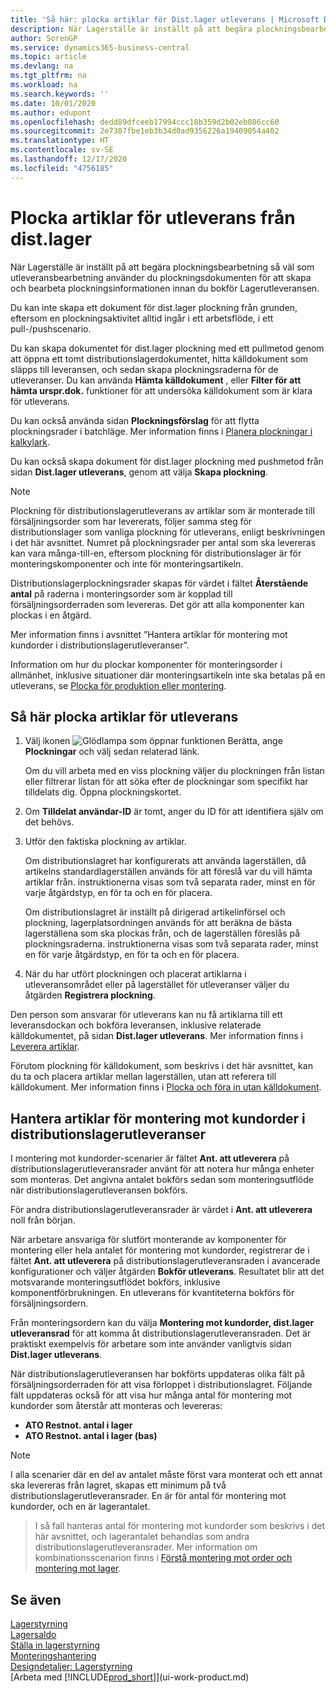 ```yaml
---
title: 'Så här: plocka artiklar för Dist.lager utleverans | Microsoft Docs'
description: När Lagerställe är inställt på att begära plockningsbearbetning så väl som utleveransbearbetning använder du plockningsdokumenten för att skapa och bearbeta plockningsinformationen innan du bokför Lagerutleveransen.
author: SorenGP
ms.service: dynamics365-business-central
ms.topic: article
ms.devlang: na
ms.tgt_pltfrm: na
ms.workload: na
ms.search.keywords: ''
ms.date: 10/01/2020
ms.author: edupont
ms.openlocfilehash: dedd89dfceeb17994ccc18b359d2b02eb086cc60
ms.sourcegitcommit: 2e7307fbe1eb3b34d0ad9356226a19409054a402
ms.translationtype: HT
ms.contentlocale: sv-SE
ms.lasthandoff: 12/17/2020
ms.locfileid: "4756185"
---
```

# <a name="pick-items-for-warehouse-shipment"></a>Plocka artiklar för utleverans från dist.lager
När Lagerställe är inställt på att begära plockningsbearbetning så väl som utleveransbearbetning använder du plockningsdokumenten för att skapa och bearbeta plockningsinformationen innan du bokför Lagerutleveransen.  

Du kan inte skapa ett dokument för dist.lager plockning från grunden, eftersom en plockningsaktivitet alltid ingår i ett arbetsflöde, i ett pull-/pushscenario.  

Du kan skapa dokumentet för dist.lager plockning med ett pullmetod genom att öppna ett tomt distributionslagerdokumentet, hitta källdokument som släpps till leveransen, och sedan skapa plockningsraderna för de utleveranser. Du kan använda **Hämta källdokument** , eller **Filter för att hämta urspr.dok.** funktioner för att undersöka källdokument som är klara för utleverans.

Du kan också använda sidan **Plockningsförslag** för att flytta plockningsrader i batchläge. Mer information finns i [Planera plockningar i kalkylark](warehouse-how-to-plan-picks-in-worksheets.md).  

Du kan också skapa dokument för dist.lager plockning med pushmetod från sidan **Dist.lager utleverans**, genom att välja **Skapa plockning**.  

> [!NOTE]  
>  Plockning för distributionslagerutleverans av artiklar som är monterade till försäljningsorder som har levererats, följer samma steg för distributionslager som vanliga plockning för utleverans, enligt beskrivningen i det här avsnittet. Numret på plockningsrader per antal som ska levereras kan vara många-till-en, eftersom plockning för distributionslager är för monteringskomponenter och inte för monteringsartikeln.  
>   
>  Distributionslagerplockningsrader skapas för värdet i fältet **Återstående antal** på raderna i monteringsorder som är kopplad till försäljningsorderraden som levereras. Det gör att alla komponenter kan plockas i en åtgärd.  
>   
>  Mer information finns i avsnittet ”Hantera artiklar för montering mot kundorder i distributionslagerutleveranser”.  
>   
>  Information om hur du plockar komponenter för monteringsorder i allmänhet, inklusive situationer där monteringsartikeln inte ska betalas på en utleverans, se [Plocka för produktion eller montering](warehouse-how-to-pick-for-production.md).  

## <a name="to-pick-items-for-warehouse-shipment"></a>Så här plocka artiklar för utleverans  
1.  Välj ikonen ![Glödlampa som öppnar funktionen Berätta](media/ui-search/search_small.png "Berätta vad du vill göra"), ange **Plockningar** och välj sedan relaterad länk.  

    Om du vill arbeta med en viss plockning väljer du plockningen från listan eller filtrerar listan för att söka efter de plockningar som specifikt har tilldelats dig. Öppna plockningskortet.  
2.  Om **Tilldelat användar-ID** är tomt, anger du ID för att identifiera själv om det behövs.  
3.  Utför den faktiska plockning av artiklar.  

    Om distributionslagret har konfigurerats att använda lagerställen, då artikelns standardlagerställen används för att föreslå var du vill hämta artiklar från. instruktionerna visas som två separata rader, minst en för varje åtgärdstyp, en för ta och en för placera.  

    Om distributionslagret är inställt på dirigerad artikelinförsel och plockning, lagerplatsordningen används för att beräkna de bästa lagerställena som ska plockas från, och de lagerställen föreslås på plockningsraderna. instruktionerna visas som två separata rader, minst en för varje åtgärdstyp, en för ta och en för placera.  

4.  När du har utfört plockningen och placerat artiklarna i utleveransområdet eller på lagerstället för utleveranser väljer du åtgärden **Registrera plockning**.  

Den person som ansvarar för utleverans kan nu få artiklarna till ett leveransdockan och bokföra leveransen, inklusive relaterade källdokumentet, på sidan **Dist.lager utleverans**. Mer information finns i [Leverera artiklar](warehouse-how-ship-items.md).   

Förutom plockning för källdokument, som beskrivs i det här avsnittet, kan du ta och placera artiklar mellan lagerställen, utan att referera till källdokument. Mer information finns i [Plocka och föra in utan källdokument](warehouse-how-to-create-put-aways-from-internal-put-aways.md).  

## <a name="handling-assemble-to-order-items-in-warehouse-shipments"></a>Hantera artiklar för montering mot kundorder i distributionslagerutleveranser
I montering mot kundorder-scenarier är fältet **Ant. att utleverera** på distributionslagerutleveransrader använt för att notera hur många enheter som monteras. Det angivna antalet bokförs sedan som monteringsutflöde när distributionslagerutleveransen bokförs.

För andra distributionslagerutleveransrader är värdet i **Ant. att utleverera** noll från början.

När arbetare ansvariga för slutfört monterande av komponenter för montering eller hela antalet för montering mot kundorder, registrerar de i fältet **Ant. att utleverera** på distributionslagerutleveransraden i avancerade konfigurationer och väljer åtgärden **Bokför utleverans**. Resultatet blir att det motsvarande monteringsutflödet bokförs, inklusive komponentförbrukningen. En utleverans för kvantiteterna bokförs för försäljningsordern.

Från monteringsordern kan du välja **Montering mot kundorder, dist.lager utleveransrad** för att komma åt distributionslagerutleveransraden. Det är praktiskt exempelvis för arbetare som inte använder vanligtvis sidan **Dist.lager utleverans**.

När distributionslagerutleveransen har bokförts uppdateras olika fält på försäljningsorderraden för att visa förloppet i distributionslagret. Följande fält uppdateras också för att visa hur många antal för montering mot kundorder som återstår att monteras och levereras:

- **ATO Restnot. antal i lager**
- **ATO Restnot. antal i lager (bas)**

> [!NOTE]
> I alla scenarier där en del av antalet måste först vara monterat och ett annat ska levereras från lagret, skapas ett minimum på två distributionslagerutleveransrader. En är för antal för montering mot kundorder, och en är lagerantalet.

> I så fall hanteras antal för montering mot kundorder som beskrivs i det här avsnittet, och lagerantalet behandlas som andra distributionslagerutleveransrader. Mer information om kombinationsscenarion finns i [Förstå montering mot order och montering mot lager](assembly-assemble-to-order-or-assemble-to-stock.md).

## <a name="see-also"></a>Se även  
[Lagerstyrning](warehouse-manage-warehouse.md)  
[Lagersaldo](inventory-manage-inventory.md)  
[Ställa in lagerstyrning](warehouse-setup-warehouse.md)     
[Monteringshantering](assembly-assemble-items.md)    
[Designdetaljer: Lagerstyrning](design-details-warehouse-management.md)  
[Arbeta med [!INCLUDE[prod_short](includes/prod_short.md)]](ui-work-product.md)
